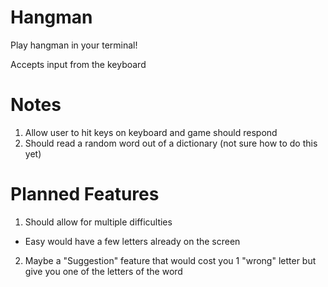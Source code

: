 Hangman
===

Play hangman in your terminal!

Accepts input from the keyboard

Notes
===

1. Allow user to hit keys on keyboard and game should respond
2. Should read a random word out of a dictionary (not sure how to do this yet)

Planned Features
===
1. Should allow for multiple difficulties
  * Easy would have a few letters already on the screen
2. Maybe a "Suggestion" feature that would cost you 1 "wrong" letter but give you one of the letters of the word
